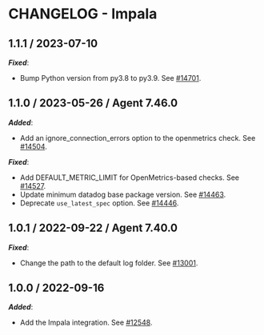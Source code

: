 # CHANGELOG - Impala

## 1.1.1 / 2023-07-10

***Fixed***:

* Bump Python version from py3.8 to py3.9. See [#14701](https://github.com/DataDog/integrations-core/pull/14701).

## 1.1.0 / 2023-05-26 / Agent 7.46.0

***Added***: 

* Add an ignore_connection_errors option to the openmetrics check. See [#14504](https://github.com/DataDog/integrations-core/pull/14504).

***Fixed***: 

* Add DEFAULT_METRIC_LIMIT for OpenMetrics-based checks. See [#14527](https://github.com/DataDog/integrations-core/pull/14527).
* Update minimum datadog base package version. See [#14463](https://github.com/DataDog/integrations-core/pull/14463).
* Deprecate `use_latest_spec` option. See [#14446](https://github.com/DataDog/integrations-core/pull/14446).


## 1.0.1 / 2022-09-22 / Agent 7.40.0

***Fixed***: 

* Change the path to the default log folder. See [#13001](https://github.com/DataDog/integrations-core/pull/13001).


## 1.0.0 / 2022-09-16

***Added***: 

* Add the Impala integration. See [#12548](https://github.com/DataDog/integrations-core/pull/12548).


